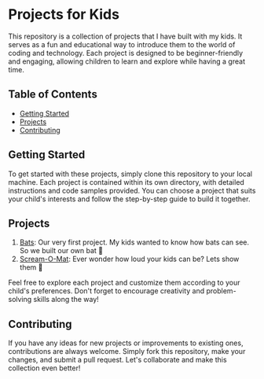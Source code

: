 # Projects for Kids

This repository is a collection of projects that I have built with my kids. It serves as a fun and educational way to introduce them to the world of coding and technology. Each project is designed to be beginner-friendly and engaging, allowing children to learn and explore while having a great time.

## Table of Contents

- [Getting Started](#getting-started)
- [Projects](./Arduino/)
- [Contributing](#contributing)


## Getting Started

To get started with these projects, simply clone this repository to your local machine. Each project is contained within its own directory, with detailed instructions and code samples provided. You can choose a project that suits your child's interests and follow the step-by-step guide to build it together.

## Projects


1. [Bats](./Arduino/Bats/): Our very first project. My kids wanted to know how bats can see. So we built our own bat 🦇
2. [Scream-O-Mat](./Arduino/BigSound/Scream-O-Mat/): Ever wonder how loud your kids can be? Lets show them 📢



Feel free to explore each project and customize them according to your child's preferences. Don't forget to encourage creativity and problem-solving skills along the way!

## Contributing

If you have any ideas for new projects or improvements to existing ones, contributions are always welcome. Simply fork this repository, make your changes, and submit a pull request. Let's collaborate and make this collection even better!
